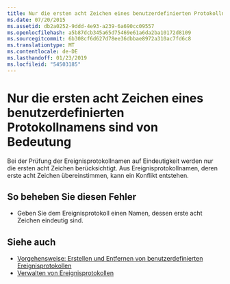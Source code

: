 ```yaml
---
title: Nur die ersten acht Zeichen eines benutzerdefinierten Protokollnamens sind von Bedeutung
ms.date: 07/20/2015
ms.assetid: db2a0252-9ddd-4e93-a239-6a690cc09557
ms.openlocfilehash: a5b87dcb345a65d75469e61a6da2ba10172d8109
ms.sourcegitcommit: 6b308cf6d627d78ee36dbbae8972a310ac7fd6c8
ms.translationtype: MT
ms.contentlocale: de-DE
ms.lasthandoff: 01/23/2019
ms.locfileid: "54503185"
---
```

# <a name="only-the-first-eight-characters-of-a-custom-log-name-are-significant"></a>Nur die ersten acht Zeichen eines benutzerdefinierten Protokollnamens sind von Bedeutung
Bei der Prüfung der Ereignisprotokollnamen auf Eindeutigkeit werden nur die ersten acht Zeichen berücksichtigt. Aus Ereignisprotokollnamen, deren erste acht Zeichen übereinstimmen, kann ein Konflikt entstehen.  
  
## <a name="to-correct-this-error"></a>So beheben Sie diesen Fehler  
  
-   Geben Sie dem Ereignisprotokoll einen Namen, dessen erste acht Zeichen eindeutig sind.  
  
## <a name="see-also"></a>Siehe auch
- [Vorgehensweise: Erstellen und Entfernen von benutzerdefinierten Ereignisprotokollen](https://msdn.microsoft.com/library/af9b7da0-80c7-46ac-b7f7-897063ddd503)
- [Verwalten von Ereignisprotokollen](https://msdn.microsoft.com/library/35f53238-bdd2-417b-acd8-2fd9f7397f18)
